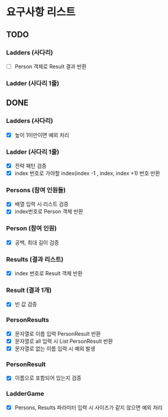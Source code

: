 # 요구사항 리스트

## TODO

### Ladders (사다리)
- [ ] Person 객체로 Result 결과 반환

### Ladder (사다리 1줄)

## DONE

### Ladders (사다리)

- [x] 높이 1미만이면 예외 처리

### Ladder (사다리 1줄)
- [x] 전략 패턴 검증
- [x] index 번호로 가야할 index(index -1 , index, index +1) 번호 반환

### Persons (참여 인원들)

- [x] 배열 입력 시 리스트 검증
- [x] index번호로 Person 객체 반환

### Person (참여 인원)

- [x] 공백, 최대 길이 검증

### Results (결과 리스트)

- [x] index 번호로 Result 객체 반환

### Result (결과 1개)

- [x] 빈 값 검증

### PersonResults

- [x] 문자열로 이름 입력 PersonResult 반환
- [x] 문자열로 all 입력 시 List PersonResult 반환
- [x] 문자열로 없는 이름 입력 시 예외 발생

### PersonResult
- [x] 이름으로 포함되어 있는지 검증


### LadderGame
- [x] Persons, Results 파라미터 입력 시 사이즈가 같지 않으면 예외 처리